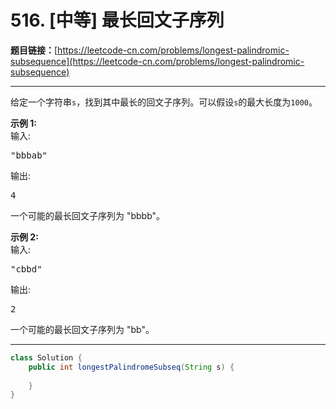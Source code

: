 # 516. [中等] 最长回文子序列

**题目链接：**[https://leetcode-cn.com/problems/longest-palindromic-subsequence](https://leetcode-cn.com/problems/longest-palindromic-subsequence)

---

<div class="content__1Y2H">
 <div class="notranslate">
  <p>给定一个字符串<code>s</code>，找到其中最长的回文子序列。可以假设<code>s</code>的最大长度为<code>1000</code>。</p> 
  <p><strong>示例 1:</strong><br> 输入:</p> 
  <pre class="language-text">"bbbab"
</pre> 
  <p>输出:</p> 
  <pre class="language-text">4
</pre> 
  <p>一个可能的最长回文子序列为 "bbbb"。</p> 
  <p><strong>示例 2:</strong><br> 输入:</p> 
  <pre class="language-text">"cbbd"
</pre> 
  <p>输出:</p> 
  <pre class="language-text">2
</pre> 
  <p>一个可能的最长回文子序列为 "bb"。</p> 
 </div>
</div>

---

```java
class Solution {
    public int longestPalindromeSubseq(String s) {
        
    }
}
```